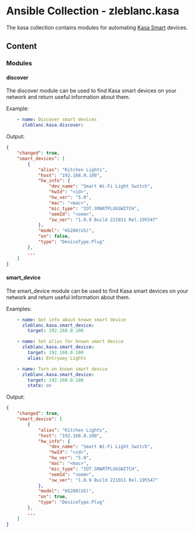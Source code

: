 # Ansible Collection - zleblanc.kasa

The kasa collection contains modules for automating [Kasa Smart](https://www.kasasmart.com/) devices.

## Content

### Modules

#### discover

The discover module can be used to find Kasa smart devices on your network and return useful information about them.

Example:
```yaml
    - name: Discover smart devices
      zleblanc.kasa.discover:
```

Output:
```json
{
    "changed": true,
    "smart_devices": [
        {
            "alias": "Kitchen Lights",
            "host": "192.168.0.100",
            "hw_info": {
                "dev_name": "Smart Wi-Fi Light Switch",
                "hwId": "<id>",
                "hw_ver": "5.0",
                "mac": "<mac>",
                "mic_type": "IOT.SMARTPLUGSWITCH",
                "oemId": "<oem>",
                "sw_ver": "1.0.9 Build 221011 Rel.195547"
            },
            "model": "HS200(US)",
            "on": false,
            "type": "DeviceType.Plug"
        },
        ...
    ]
}
```

#### smart_device

The smart_device module can be used to find Kasa smart devices on your network and return useful information about them.

Examples:
```yaml
    - name: Get info about known smart device
      zleblanc.kasa.smart_device:
        target: 192.168.0.100

    - name: Set alias for known smart device
      zleblanc.kasa.smart_device:
        target: 192.168.0.100
        alias: Entryway Lights

    - name: Turn on known smart device
      zleblanc.kasa.smart_device:
        target: 192.168.0.100
        state: on
```

Output:
```json
{
    "changed": true,
    "smart_device": [
        {
            "alias": "Kitchen Lights",
            "host": "192.168.0.100",
            "hw_info": {
                "dev_name": "Smart Wi-Fi Light Switch",
                "hwId": "<id>",
                "hw_ver": "5.0",
                "mac": "<mac>",
                "mic_type": "IOT.SMARTPLUGSWITCH",
                "oemId": "<oem>",
                "sw_ver": "1.0.9 Build 221011 Rel.195547"
            },
            "model": "HS200(US)",
            "on": true,
            "type": "DeviceType.Plug"
        },
        ...
    ]
}
```